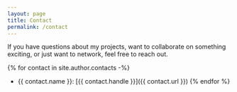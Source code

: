 ```yaml
---
layout: page
title: Contact
permalink: /contact
---
```


If you have questions about my projects, want to collaborate on something exciting, or just want to network, feel free to reach out.

{% for contact in site.author.contacts -%}
-  {{ contact.name }}: [{{ contact.handle }}]({{ contact.url }})
{% endfor %}
